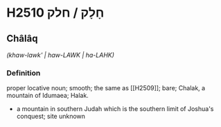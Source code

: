 # H2510 חָלָק / חלק

## Châlâq

_(khaw-lawk' | haw-LAWK | ha-LAHK)_

### Definition

proper locative noun; smooth; the same as [[H2509]]; bare; Chalak, a mountain of Idumaea; Halak.

- a mountain in southern Judah which is the southern limit of Joshua's conquest; site unknown
